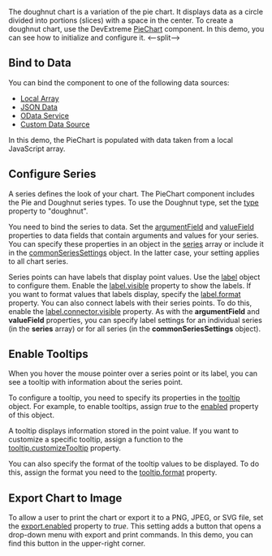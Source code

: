The doughnut chart is a variation of the pie chart. It displays data as a circle divided into portions (slices) with a space in the center. To create a doughnut chart, use the DevExtreme [PieChart](/Documentation/ApiReference/UI_Components/dxPieChart/) component. In this demo, you can see how to initialize and configure it.
<--split-->

## Bind to Data

You can bind the component to one of the following data sources: 

* [Local Array](/Documentation/Guide/Data_Binding/Specify_a_Data_Source/Local_Array/)
* [JSON Data](/Documentation/Guide/Data_Binding/Specify_a_Data_Source/Read-Only_Data_in_JSON_Format/)
* [OData Service](/Documentation/Guide/Data_Binding/Specify_a_Data_Source/OData/)
* [Custom Data Source](/Documentation/Guide/Data_Binding/Specify_a_Data_Source/Custom_Data_Sources/)

In this demo, the PieChart is populated with data taken from a local JavaScript array.

## Configure Series

A series defines the look of your chart. The PieChart component includes the Pie and Doughnut series types. To use the Doughnut type, set the [type](/Documentation/ApiReference/UI_Components/dxPieChart/Configuration/#type) property to "doughnut". 

You need to bind the series to data. Set the [argumentField](/Documentation/ApiReference/UI_Components/dxPieChart/Configuration/series/#argumentField) and [valueField](/Documentation/ApiReference/UI_Components/dxPieChart/Configuration/series/#valueField) properties to data fields that contain arguments and values for your series. You can specify these properties in an object in the [series](/Documentation/ApiReference/UI_Components/dxPieChart/Configuration/series/) array or include it in the [commonSeriesSettings](/Documentation/ApiReference/UI_Components/dxPieChart/Configuration/commonSeriesSettings/) object. In the latter case, your setting applies to all chart series.

Series points can have labels that display point values. Use the [label](/Documentation/ApiReference/UI_Components/dxPieChart/Configuration/series/label/) object to configure them. Enable the [label.visible](/Documentation/ApiReference/UI_Components/dxPieChart/Configuration/series/label/#visible) property to show the labels. If you want to format values that labels display, specify the [label.format](/Documentation/ApiReference/UI_Components/dxPieChart/Configuration/series/label/#format) property. You can also connect labels with their series points. To do this, enable the [label.connector.visible](/Documentation/ApiReference/UI_Components/dxPieChart/Configuration/series/label/connector/) property. As with the **argumentField** and **valueField** properties, you can specify label settings for an individual series (in the **series** array) or for all series (in the **commonSeriesSettings** object).

## Enable Tooltips

When you hover the mouse pointer over a series point or its label, you can see a tooltip with information about the series point. 

To configure a tooltip, you need to specify its properties in the [tooltip](/Documentation/ApiReference/UI_Components/dxPieChart/Configuration/tooltip/) object. For example, to enable tooltips, assign *true* to the [enabled](/Documentation/ApiReference/UI_Components/dxPieChart/Configuration/tooltip/#enabled) property of this object.

A tooltip displays information stored in the point value. If you want to customize a specific tooltip, assign a function to the [tooltip.customizeTooltip](/Documentation/ApiReference/UI_Components/dxPieChart/Configuration/tooltip/#customizeTooltip) property.

You can also specify the format of the tooltip values to be displayed. To do this, assign the format you need to the [tooltip.format](/Documentation/ApiReference/UI_Components/dxPieChart/Configuration/tooltip/#format) property.

## Export Chart to Image

To allow a user to print the chart or export it to a PNG, JPEG, or SVG file, set the [export.enabled](/Documentation/ApiReference/UI_Components/dxPieChart/Configuration/export/#enabled) property to *true*. This setting adds a button that opens a drop-down menu with export and print commands. In this demo, you can find this button in the upper-right corner.

